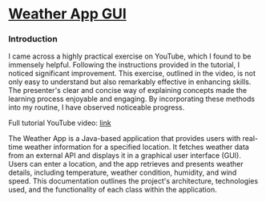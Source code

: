 [**<h1>Weather App GUI</h1>**](https://github.com/Milo-Hsieh/Java/new/main/WeatherApp/README.md#Weather-app-gui)

<h3>Introduction</h3>

I came across a highly practical exercise on YouTube, which I found to be immensely helpful. Following the instructions provided in the tutorial, I noticed significant improvement. This exercise, outlined in the video, is not only easy to understand but also remarkably effective in enhancing skills. The presenter's clear and concise way of explaining concepts made the learning process enjoyable and engaging. By incorporating these methods into my routine, I have observed noticeable progress.

Full tutorial YouTube video: [link](https://www.youtube.com/watch?v=8ZcEYv2ezWc)

The Weather App is a Java-based application that provides users with real-time weather information for a specified location. It fetches weather data from an external API and displays it in a graphical user interface (GUI). Users can enter a location, and the app retrieves and presents weather details, including temperature, weather condition, humidity, and wind speed. This documentation outlines the project's architecture, technologies used, and the functionality of each class within the application.

